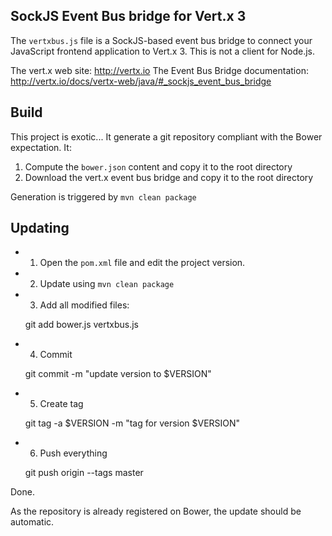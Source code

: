 ## SockJS Event Bus bridge for Vert.x 3
The `vertxbus.js` file is a SockJS-based event bus bridge to connect your JavaScript frontend application to Vert.x 3.
 This is not a client for Node.js.



The vert.x web site: http://vertx.io
The Event Bus Bridge documentation: http://vertx.io/docs/vertx-web/java/#_sockjs_event_bus_bridge

## Build

This project is exotic... It generate a git repository compliant with the Bower expectation. It:

1. Compute the `bower.json` content and copy it to the root directory
2. Download the vert.x event bus bridge and copy it to the root directory

Generation is triggered by `mvn clean package`

## Updating

* 1. Open the `pom.xml` file and edit the project version.
* 2. Update using `mvn clean package`
* 3. Add all modified files:

    git add bower.js vertxbus.js
    
* 4. Commit
    
    git commit -m "update version to $VERSION"
    
* 5. Create tag
    
    git tag -a $VERSION -m "tag for version $VERSION"
    
* 6. Push everything
    
    git push origin --tags master
    
Done.
    
As the repository is already registered on Bower, the update should be automatic.    